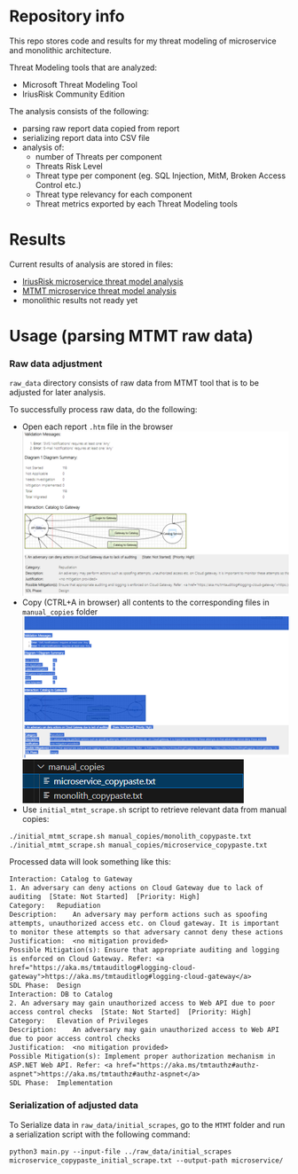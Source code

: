# Repository info
This repo stores code and results for my threat modeling of microservice and monolithic architecture.

Threat Modeling tools that are analyzed:
- Microsoft Threat Modeling Tool
- IriusRisk Community Edition

The analysis consists of the following:
- parsing raw report data copied from report
- serializing report data into CSV file
- analysis of:
    - number of Threats per component
    - Threats Risk Level
    - Threat type per component (eg. SQL Injection, MitM, Broken Access Control etc.)
    - Threat type relevancy for each component
    - Threat metrics exported by each Threat Modeling tools

# Results
Current results of analysis are stored in files:
- [IriusRisk microservice threat model analysis](IriusRisk/microservice/results/irius-analysis-microservice.pdf)
- [MTMT microservice threat model analysis](MTMT/microservice/results/mtmt-analysis-microservice.pdf)
- monolithic results not ready yet

# Usage (parsing MTMT raw data)

### Raw data adjustment
`raw_data` directory consists of raw data from MTMT tool that is to be adjusted for later analysis.

To successfully process raw data, do the following:
- Open each report `.htm` file in the browser
![alt text](img/openreport.png)
- Copy (CTRL+A in browser) all contents to the corresponding files in `manual_copies` folder
![alt text](img/copy_content.png)
![alt text](img/copypastes.png)
- Use `initial_mtmt_scrape.sh` script to retrieve relevant data from manual copies:
```
./initial_mtmt_scrape.sh manual_copies/monolith_copypaste.txt
./initial_mtmt_scrape.sh manual_copies/microservice_copypaste.txt
```

Processed data will look something like this:
```
Interaction: Catalog to Gateway
1. An adversary can deny actions on Cloud Gateway due to lack of auditing  [State: Not Started]  [Priority: High] 
Category:	Repudiation
Description:	An adversary may perform actions such as spoofing attempts, unauthorized access etc. on Cloud gateway. It is important to monitor these attempts so that adversary cannot deny these actions
Justification:	<no mitigation provided>
Possible Mitigation(s):	Ensure that appropriate auditing and logging is enforced on Cloud Gateway. Refer: <a href="https://aka.ms/tmtauditlog#logging-cloud-gateway">https://aka.ms/tmtauditlog#logging-cloud-gateway</a>
SDL Phase:	Design
Interaction: DB to Catalog
2. An adversary may gain unauthorized access to Web API due to poor access control checks  [State: Not Started]  [Priority: High] 
Category:	Elevation of Privileges
Description:	An adversary may gain unauthorized access to Web API due to poor access control checks
Justification:	<no mitigation provided>
Possible Mitigation(s):	Implement proper authorization mechanism in ASP.NET Web API. Refer: <a href="https://aka.ms/tmtauthz#authz-aspnet">https://aka.ms/tmtauthz#authz-aspnet</a>
SDL Phase:	Implementation
```

### Serialization of adjusted data
To Serialize data in `raw_data/initial_scrapes`, go to the `MTMT` folder and run a serialization script with the following command:
```
python3 main.py --input-file ../raw_data/initial_scrapes microservice_copypaste_initial_scrape.txt --output-path microservice/
```